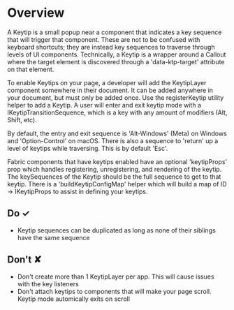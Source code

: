 # Overview
A Keytip is a small popup near a component that indicates a key sequence that
will trigger that component. These are not to be confused with keyboard
shortcuts; they are instead key sequences to traverse through levels of UI
components. Technically, a Keytip is a wrapper around a Callout where the
target element is discovered through a &#39;data-ktp-target&#39; attribute on that
element.

To enable Keytips on your page, a developer will add the KeytipLayer component
somewhere in their document. It can be added anywhere in your document, but
must only be added once. Use the registerKeytip utility helper to add a
Keytip. A user will enter and exit keytip mode with a
IKeytipTransitionSequence, which is a key with any amount of modifiers (Alt,
Shift, etc).

By default, the entry and exit sequence is &#39;Alt-Windows&#39; (Meta) on Windows and
&#39;Option-Control&#39; on macOS. There is also a sequence to &#39;return&#39; up a level of
keytips while traversing. This is by default &#39;Esc&#39;.

Fabric components that have keytips enabled have an optional &#39;keytipProps&#39; prop
which handles registering, unregistering, and rendering of the keytip. The
keySequences of the Keytip should be the full sequence to get to that keytip.
There is a &#39;buildKeytipConfigMap&#39; helper which will build a map of ID -&gt;
IKeytipProps to assist in defining your keytips.



## Do &#10003;
- Keytip sequences can be duplicated as long as none of their siblings have the same sequence

## Don't &#10008;
- Don&#39;t create more than 1 KeytipLayer per app. This will cause issues with the key listeners
- Don&#39;t attach keytips to components that will make your page scroll. Keytip mode automically exits on scroll
